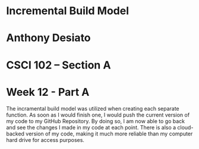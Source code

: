 # Incremental Build Model
# Anthony Desiato
# CSCI 102 – Section A
# Week 12 - Part A

The incramental build model was utilized when creating each separate function.
As soon as I would finish one, I would push the current version of my code to my GitHub Repository.
By doing so, I am now able to go back and see the changes I made in my code at each point.
There is also a cloud-backed version of my code, making it much more reliable than my computer hard drive for access purposes.
